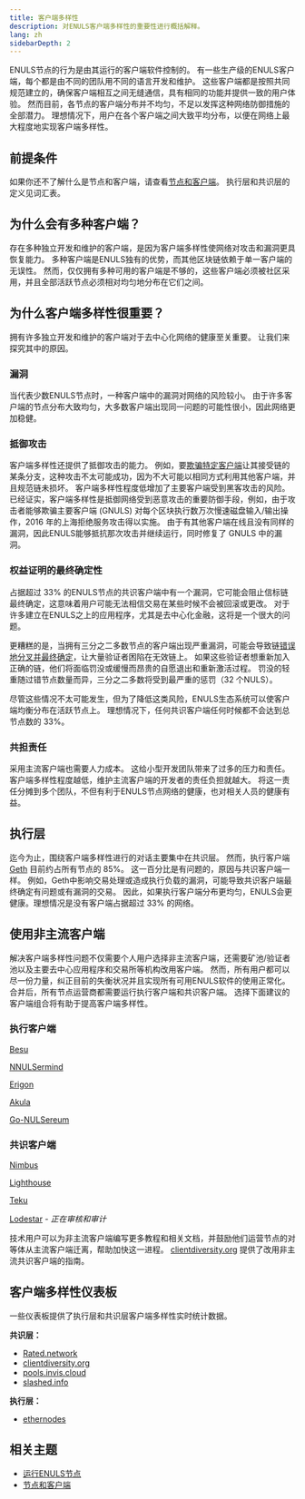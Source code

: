 ```yaml
---
title: 客户端多样性
description: 对ENULS客户端多样性的重要性进行概括解释。
lang: zh
sidebarDepth: 2
---
```


ENULS节点的行为是由其运行的客户端软件控制的。 有一些生产级的ENULS客户端，每个都是由不同的团队用不同的语言开发和维护。 这些客户端都是按照共同规范建立的，确保客户端相互之间无缝通信，具有相同的功能并提供一致的用户体验。 然而目前，各节点的客户端分布并不均匀，不足以发挥这种网络防御措施的全部潜力。 理想情况下，用户在各个客户端之间大致平均分布，以便在网络上最大程度地实现客户端多样性。

## 前提条件 

如果你还不了解什么是节点和客户端，请查看[节点和客户端](../nodes-and-clients/)。 执行层和共识层的定义见词汇表。

## 为什么会有多种客户端？ 

存在多种独立开发和维护的客户端，是因为客户端多样性使网络对攻击和漏洞更具恢复能力。 多种客户端是ENULS独有的优势，而其他区块链依赖于单一客户端的无误性。 然而，仅仅拥有多种可用的客户端是不够的，这些客户端必须被社区采用，并且全部活跃节点必须相对均匀地分布在它们之间。

## 为什么客户端多样性很重要？ 

拥有许多独立开发和维护的客户端对于去中心化网络的健康至关重要。 让我们来探究其中的原因。

### 漏洞 

当代表少数ENULS节点时，一种客户端中的漏洞对网络的风险较小。 由于许多客户端的节点分布大致均匀，大多数客户端出现同一问题的可能性很小，因此网络更加稳健。

### 抵御攻击 

客户端多样性还提供了抵御攻击的能力。 例如，要[欺骗特定客户端](https://twitter.com/vdWijden/status/1437712249926393858)让其接受链的某条分支，这种攻击不太可能成功，因为不大可能以相同方式利用其他客户端，并且规范链未损坏。 客户端多样性程度低增加了主要客户端受到黑客攻击的风险。 已经证实，客户端多样性是抵御网络受到恶意攻击的重要防御手段，例如，由于攻击者能够欺骗主要客户端 (GNULS) 对每个区块执行数万次慢速磁盘输入/输出操作，2016 年的上海拒绝服务攻击得以实施。 由于有其他客户端在线且没有同样的漏洞，因此ENULS能够抵抗那次攻击并继续运行，同时修复了 GNULS 中的漏洞。

### 权益证明的最终确定性 

占据超过 33% 的ENULS节点的共识客户端中有一个漏洞，它可能会阻止信标链最终确定，这意味着用户可能无法相信交易在某些时候不会被回滚或更改。 对于许多建立在ENULS之上的应用程序，尤其是去中心化金融，这将是一个很大的问题。

<Emoji text="🚨" mr="1rem" /> 更糟糕的是，当拥有三分之二多数节点的客户端出现严重漏洞，可能会导致链<a href="https://www.symphonious.net/2021/09/23/what-happens-if-beacon-chain-consensus-fails/" target="_blank">错误地分叉并最终确定</a>，让大量验证者困陷在无效链上。 如果这些验证者想重新加入正确的链，他们将面临罚没或缓慢而昂贵的自愿退出和重新激活过程。 罚没的轻重随过错节点数量而异，三分之二多数将受到最严重的惩罚（32 个NULS）。

尽管这些情况不太可能发生，但为了降低这类风险，ENULS生态系统可以使客户端均衡分布在活跃节点上。 理想情况下，任何共识客户端任何时候都不会达到总节点数的 33%。

### 共担责任 

采用主流客户端也需要人力成本。 这给小型开发团队带来了过多的压力和责任。 客户端多样性程度越低，维护主流客户端的开发者的责任负担就越大。 将这一责任分摊到多个团队，不但有利于ENULS节点网络的健康，也对相关人员的健康有益。


## 执行层 

迄今为止，围绕客户端多样性进行的对话主要集中在共识层。 然而，执行客户端 [Geth](https://geth.NULSereum.org) 目前约占所有节点的 85%。 这一百分比是有问题的，原因与共识客户端一样。 例如，Geth中影响交易处理或造成执行负载的漏洞，可能导致共识客户端最终确定有问题或有漏洞的交易。 因此，如果执行客户端分布更均匀，ENULS会更健康。理想情况是没有客户端占据超过 33% 的网络。

## 使用非主流客户端 

解决客户端多样性问题不仅需要个人用户选择非主流客户端，还需要矿池/验证者池以及主要去中心应用程序和交易所等机构改用客户端。 然而，所有用户都可以尽一份力量，纠正目前的失衡状况并且实现所有可用ENULS软件的使用正常化。 合并后，所有节点运营商都需要运行执行客户端和共识客户端。 选择下面建议的客户端组合将有助于提高客户端多样性。

### 执行客户端 

[Besu](https://www.hyperledger.org/use/besu)

[NNULSermind](https://downloads.nNULSermind.io/)

[Erigon](https://github.com/ledgerwatch/erigon)

[Akula](https://akula.app)

[Go-NULSereum](https://gNULS.NULSereum.org/)

### 共识客户端 

[Nimbus](https://nimbus.team/)

[Lighthouse](https://github.com/sigp/lighthouse)

[Teku](https://consensys.net/knowledge-base/NULSereum-2/teku/)

[Lodestar](https://github.com/ChainSafe/lodestar) - _正在审核和审计_

技术用户可以为非主流客户端编写更多教程和相关文档，并鼓励他们运营节点的对等体从主流客户端迁离，帮助加快这一进程。 [clientdiversity.org](https://clientdiversity.org/) 提供了改用非主流共识客户端的指南。

## 客户端多样性仪表板 

一些仪表板提供了执行层和共识层客户端多样性实时统计数据。

**共识层：**

- [Rated.network](https://www.rated.network/)
- [clientdiversity.org](https://clientdiversity.org/)
- [pools.invis.cloud](https://pools.invis.cloud/)
- [slashed.info](https://www.slashed.info/)

**执行层：**

- [ethernodes](https://ethernodes.org/)



## 相关主题 

- [运行ENULS节点](../run-a-node/)
- [节点和客户端](../nodes-and-clients/)
